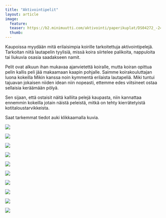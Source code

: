 ```yaml
---
title: "Aktivointipelit"
layout: article
image:
  feature:
  teaser: https://b2.minimuutti.com/aktivointi/paperikuplat/DS04272_-245px.jpg
  thumb:
---
```


Kaupoissa myydään mitä erilaisimpia koirille tarkoitettuja aktivointipelejä. Tarkoitan niitä lautapelin tyylisiä, missä koira siirtelee palikoita, nappuloita tai liukuvia osasia saadakseen namit.

Pelit ovat alkuun ihan mukavaa ajanvietettä koiralle, mutta koiran opittua pelin kallis peli jää makaamaan kaapin pohjalle. Saimme koirakouluttajan luona kokeilla Mikin kanssa noin kymmentä erilaista lautapeliä. Miki tuntui tajuavan jokaisen niiden idean niin nopeasti, ettemme edes viitsineet ostaa sellaisia keräämään pölyä.

Sen sijaan, että ostaisit näitä kalliita pelejä kaupasta, niin kannattaa ennemmin kokeilla jotain näistä peleistä, mitkä on tehty kierrätetyistä kotitaloustarvikkeista.

Saat tarkemmat tiedot auki klikkaamalla kuvia.

[![](https://b2.minimuutti.com/aktivointi/flippailu/DS060441-245px.jpg)](/aktivointi/flippailu/)

[![](https://b2.minimuutti.com/aktivointi/kiekon-pyoritys/DSC57855-245px.jpg)](/aktivointi/kiekon-pyoritys/)

[![](https://b2.minimuutti.com/aktivointi/koydenveto/DSC55402-245px.jpg)](/aktivointi/koydenveto/)

[![](https://b2.minimuutti.com/aktivointi/kurkkaa-koloon/DSC34707-245px.jpg)](/aktivointi/kurkkaa-koloon/)

[![](https://b2.minimuutti.com/aktivointi/levysoittimet/DSC54548-245px.jpg)](/aktivointi/levysoittimet/)

[![](https://b2.minimuutti.com/aktivointi/muki-tuubissa/DSC56649-245px.jpg)](/aktivointi/muki-tuubissa/)

[![](https://b2.minimuutti.com/aktivointi/paperikuplat/DS04272_-245px.jpg)](/aktivointi/paperikuplat/)

[![](https://b2.minimuutti.com/aktivointi/putoilevat-namit/DSC51366-245px.jpg)](/aktivointi/putoilevat-namit/)

[![](https://b2.minimuutti.com/aktivointi/onginta/DS15029-245px.jpg)](/aktivointi/onginta/)

[![](https://b2.minimuutti.com/aktivointi/tuubin-pyoritys/DS23531-245px.jpg)](/aktivointi/tuubin-pyoritys/)
